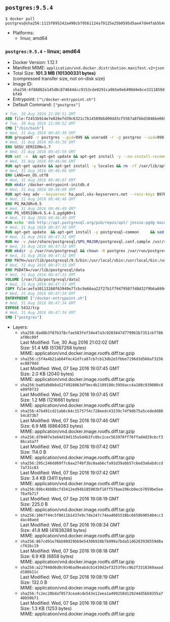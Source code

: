## `postgres:9.5.4`

```console
$ docker pull postgres@sha256:1115f095242a490cb79561124a79125e25b0595d5ae47d44fab5b4c1cd10735f
```

-	Platforms:
	-	linux; amd64

### `postgres:9.5.4` - linux; amd64

-	Docker Version: 1.12.1
-	Manifest MIME: `application/vnd.docker.distribution.manifest.v2+json`
-	Total Size: **101.3 MB (101300331 bytes)**  
	(compressed transfer size, not on-disk size)
-	Image ID: `sha256:6f86882e145d0c874844dcc9153cde0291ca9b5e0e6490d4ebce3311859dbf49`
-	Entrypoint: `["\/docker-entrypoint.sh"]`
-	Default Command: `["postgres"]`

```dockerfile
# Tue, 30 Aug 2016 21:00:51 GMT
ADD file:f2453b914e7e026efd39c6321c7b14509b6d09dd3cf5567a8f6bd38466e06954 in / 
# Tue, 30 Aug 2016 21:00:52 GMT
CMD ["/bin/bash"]
# Wed, 31 Aug 2016 00:45:39 GMT
RUN groupadd -r postgres --gid=999 && useradd -r -g postgres --uid=999 postgres
# Wed, 31 Aug 2016 00:45:39 GMT
ENV GOSU_VERSION=1.7
# Wed, 31 Aug 2016 00:45:59 GMT
RUN set -x 	&& apt-get update && apt-get install -y --no-install-recommends ca-certificates wget && rm -rf /var/lib/apt/lists/* 	&& wget -O /usr/local/bin/gosu "https://github.com/tianon/gosu/releases/download/$GOSU_VERSION/gosu-$(dpkg --print-architecture)" 	&& wget -O /usr/local/bin/gosu.asc "https://github.com/tianon/gosu/releases/download/$GOSU_VERSION/gosu-$(dpkg --print-architecture).asc" 	&& export GNUPGHOME="$(mktemp -d)" 	&& gpg --keyserver ha.pool.sks-keyservers.net --recv-keys B42F6819007F00F88E364FD4036A9C25BF357DD4 	&& gpg --batch --verify /usr/local/bin/gosu.asc /usr/local/bin/gosu 	&& rm -r "$GNUPGHOME" /usr/local/bin/gosu.asc 	&& chmod +x /usr/local/bin/gosu 	&& gosu nobody true 	&& apt-get purge -y --auto-remove ca-certificates wget
# Wed, 31 Aug 2016 00:46:06 GMT
RUN apt-get update && apt-get install -y locales && rm -rf /var/lib/apt/lists/* 	&& localedef -i en_US -c -f UTF-8 -A /usr/share/locale/locale.alias en_US.UTF-8
# Wed, 31 Aug 2016 00:46:06 GMT
ENV LANG=en_US.utf8
# Wed, 31 Aug 2016 00:46:07 GMT
RUN mkdir /docker-entrypoint-initdb.d
# Wed, 31 Aug 2016 00:46:09 GMT
RUN apt-key adv --keyserver ha.pool.sks-keyservers.net --recv-keys B97B0AFCAA1A47F044F244A07FCC7D46ACCC4CF8
# Wed, 31 Aug 2016 00:46:48 GMT
ENV PG_MAJOR=9.5
# Wed, 31 Aug 2016 00:46:49 GMT
ENV PG_VERSION=9.5.4-1.pgdg80+1
# Wed, 31 Aug 2016 00:46:49 GMT
RUN echo 'deb http://apt.postgresql.org/pub/repos/apt/ jessie-pgdg main' $PG_MAJOR > /etc/apt/sources.list.d/pgdg.list
# Wed, 31 Aug 2016 00:47:30 GMT
RUN apt-get update 	&& apt-get install -y postgresql-common 	&& sed -ri 's/#(create_main_cluster) .*$/\1 = false/' /etc/postgresql-common/createcluster.conf 	&& apt-get install -y 		postgresql-$PG_MAJOR=$PG_VERSION 		postgresql-contrib-$PG_MAJOR=$PG_VERSION 	&& rm -rf /var/lib/apt/lists/*
# Wed, 31 Aug 2016 00:47:31 GMT
RUN mv -v /usr/share/postgresql/$PG_MAJOR/postgresql.conf.sample /usr/share/postgresql/ 	&& ln -sv ../postgresql.conf.sample /usr/share/postgresql/$PG_MAJOR/ 	&& sed -ri "s!^#?(listen_addresses)\s*=\s*\S+.*!\1 = '*'!" /usr/share/postgresql/postgresql.conf.sample
# Wed, 31 Aug 2016 00:47:32 GMT
RUN mkdir -p /var/run/postgresql && chown -R postgres /var/run/postgresql
# Wed, 31 Aug 2016 00:47:32 GMT
ENV PATH=/usr/lib/postgresql/9.5/bin:/usr/local/sbin:/usr/local/bin:/usr/sbin:/usr/bin:/sbin:/bin
# Wed, 31 Aug 2016 00:47:33 GMT
ENV PGDATA=/var/lib/postgresql/data
# Wed, 31 Aug 2016 00:47:33 GMT
VOLUME [/var/lib/postgresql/data]
# Wed, 31 Aug 2016 00:47:33 GMT
COPY file:aefa30113260f63949e77cbc9a66aa22f27b1f79479507fd0d32f9b6a6994d69 in / 
# Wed, 31 Aug 2016 00:47:34 GMT
ENTRYPOINT ["/docker-entrypoint.sh"]
# Wed, 31 Aug 2016 00:47:34 GMT
EXPOSE 5432/tcp
# Wed, 31 Aug 2016 00:47:34 GMT
CMD ["postgres"]
```

-	Layers:
	-	`sha256:8ad8b3f87b378cfae583fef34e47a3c9203847d779961b7351cbf786af0bc09f`  
		Last Modified: Tue, 30 Aug 2016 21:02:02 GMT  
		Size: 51.4 MB (51367268 bytes)  
		MIME: application/vnd.docker.image.rootfs.diff.tar.gzip
	-	`sha256:c5f4a4b21ab64fec41dfca87cb7cb13db2e5fbbe7196d3d560af3156ec8879dd`  
		Last Modified: Wed, 07 Sep 2016 19:07:45 GMT  
		Size: 2.0 KB (2040 bytes)  
		MIME: application/vnd.docker.image.rootfs.diff.tar.gzip
	-	`sha256:ba05db8b0a52f4928063df9ec4b2109198c3956acc4a108c939080c8e09f0733`  
		Last Modified: Wed, 07 Sep 2016 19:07:45 GMT  
		Size: 1.2 MB (1216661 bytes)  
		MIME: application/vnd.docker.image.rootfs.diff.tar.gzip
	-	`sha256:47b491cd21ab6c64c15757f4c728eedc43239c74f9db75a5cededd8054c873b7`  
		Last Modified: Wed, 07 Sep 2016 19:07:46 GMT  
		Size: 6.9 MB (6864083 bytes)  
		MIME: application/vnd.docker.image.rootfs.diff.tar.gzip
	-	`sha256:d70407e3e64d19d135a5d4b3fc0bc1cec563978ff76ffad4d29cbcf386ca5a7f`  
		Last Modified: Wed, 07 Sep 2016 19:07:42 GMT  
		Size: 114.0 B  
		MIME: application/vnd.docker.image.rootfs.diff.tar.gzip
	-	`sha256:295c246dd69f7c6aa274bf3bc0aab6cfa91d39abb57c6ed3a6abdccd7af31c83`  
		Last Modified: Wed, 07 Sep 2016 19:07:42 GMT  
		Size: 3.4 KB (3411 bytes)  
		MIME: application/vnd.docker.image.rootfs.diff.tar.gzip
	-	`sha256:89bc4bb8bcfd3412ed94b185903bf16ff578ae296cb0ecb7859be5ee76afb71f`  
		Last Modified: Wed, 07 Sep 2016 19:08:19 GMT  
		Size: 225.0 B  
		MIME: application/vnd.docker.image.rootfs.diff.tar.gzip
	-	`sha256:106ff44c5f0611b1437e9c7de247c74ead085538bc6650b905404cc3dac40aed`  
		Last Modified: Wed, 07 Sep 2016 19:08:34 GMT  
		Size: 41.8 MB (41838286 bytes)  
		MIME: application/vnd.docker.image.rootfs.diff.tar.gzip
	-	`sha256:867cd91e76bb90d19bb9e54306928b7b999a7bda51d6283930559d8acf61bc19`  
		Last Modified: Wed, 07 Sep 2016 19:08:18 GMT  
		Size: 6.9 KB (6858 bytes)  
		MIME: application/vnd.docker.image.rootfs.diff.tar.gzip
	-	`sha256:a227948d6d8c9346ad9eabdcb1439d2ef3253f0cc0b2f3318369aaadd186b11c`  
		Last Modified: Wed, 07 Sep 2016 19:08:19 GMT  
		Size: 132.0 B  
		MIME: application/vnd.docker.image.rootfs.diff.tar.gzip
	-	`sha256:fc2ec20bdaf0573cea4cde543e12eea1a499258d129244d5bb9355a748b50b71`  
		Last Modified: Wed, 07 Sep 2016 19:08:18 GMT  
		Size: 1.3 KB (1253 bytes)  
		MIME: application/vnd.docker.image.rootfs.diff.tar.gzip
